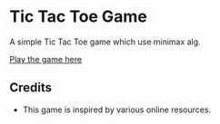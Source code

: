 # Tic Tac Toe Game

A simple Tic Tac Toe game which use minimax alg.

[Play the game here](https://your-username.github.io/tic-tac-toe-game)

## Credits

- This game is inspired by various online resources.

